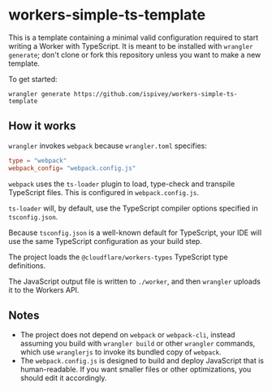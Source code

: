# workers-simple-ts-template

This is a template containing a minimal valid configuration required to start
writing a Worker with TypeScript. It is meant to be installed with `wrangler
generate`; don't clone or fork this repository unless you want to make a new
template.

To get started:
```
wrangler generate https://github.com/ispivey/workers-simple-ts-template
```

## How it works
`wrangler` invokes `webpack` because `wrangler.toml` specifies:
```toml
type = "webpack"
webpack_config= "webpack.config.js"
```

`webpack` uses the `ts-loader` plugin to load, type-check and transpile
TypeScript files. This is configured in `webpack.config.js`.

`ts-loader` will, by default, use the TypeScript compiler options specified in
`tsconfig.json`.

Because `tsconfig.json` is a well-known default for TypeScript, your IDE will
use the same TypeScript configuration as your build step.

The project loads the `@cloudflare/workers-types` TypeScript type definitions.

The JavaScript output file is written to `./worker`, and then `wrangler` uploads
it to the Workers API.

## Notes
* The project does not depend on `webpack` or `webpack-cli`, instead assuming
  you build with `wrangler build` or other `wrangler` commands, which use
  `wranglerjs` to invoke its bundled copy of `webpack`.
* The `webpack.config.js` is designed to build and deploy JavaScript that is
  human-readable. If you want smaller files or other optimizations, you should
  edit it accordingly.
